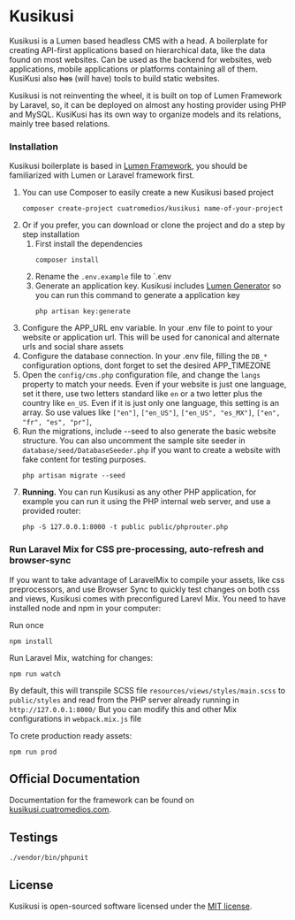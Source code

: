 # Kusikusi

Kusikusi is a Lumen based headless CMS with a head. A boilerplate for creating API-first applications based on hierarchical data, like the data found on most websites. Can be used as the backend for websites, web applications, mobile applications or platforms containing all of them. KusiKusi also ~~has~~ (will have) tools to build static websites. 

Kusikusi is not reinventing the wheel, it is built on top of Lumen Framework by Laravel, so, it can be deployed on almost any hosting provider using PHP and MySQL. KusiKusi has its own way to organize models and its relations, mainly tree based relations.

### Installation
Kusikusi boilerplate is based in [Lumen Framework](https://lumen.laravel.com/), you should be familiarized with Lumen or Laravel framework first.

1. You can use Composer to easily create a new Kusikusi based project
    ```shell script
    composer create-project cuatromedios/kusikusi name-of-your-project
    ```
2. Or if you prefer, you can download or clone the project and do a step by step installation
    1. First install the dependencies
       ```shell script
       composer install
       ```
    2. Rename the `.env.example` file to `.env   
    3. Generate an application key. Kusikusi includes [Lumen Generator](https://github.com/flipboxstudio/lumen-generator) so you can run this command to generate a application key
       ```shell script
       php artisan key:generate
       ```
3. Configure the APP_URL env variable. In your .env file to point to your website or application url. This will be used for canonical and alternate urls and social share assets
4. Configure the database connection. In your .env file, filling the `DB_*` configuration options, dont forget to set the desired APP_TIMEZONE
5. Open the `config/cms.php` configuration file, and change the `langs` property to match your needs. Even if your website is just one language, set it there, use two letters standard like `en` or a two letter plus the country like `en_US`. Even if it is just only one language, this setting is an array. So use values like `["en"]`, `["en_US"]`, `["en_US", "es_MX"]`, `["en", "fr", "es", "pr"]`, 
6. Run the migrations, include --seed to also generate the basic website structure. You can also uncomment the sample site seeder in `database/seed/DatabaseSeeder.php` if you want to create a website with fake content for testing purposes. 
   ```shell script
   php artisan migrate --seed
   ``` 
7. **Running.** You can run Kusikusi as any other PHP application, for example you can run it using the PHP internal web server, and use a provided router:
    ```shell script
    php -S 127.0.0.1:8000 -t public public/phprouter.php
    ```
### Run Laravel Mix for CSS pre-processing, auto-refresh and browser-sync

If you want to take advantage of LaravelMix to compile your assets, like css preprocessors, and use Browser Sync to quickly test changes on both css and views, Kusikusi comes with preconfigured Larevl Mix. You need to have installed node and npm in your computer:

Run once
```shell script
npm install
```

Run Laravel Mix, watching for changes:

```shell script
npm run watch
```

By default, this  will transpile SCSS file `resources/views/styles/main.scss` to `public/styles` and read from the PHP server already running in `http://127.0.0.1:8000/` But you can modify this and other Mix configurations in `webpack.mix.js` file

To crete production ready assets:

```shell script
npm run prod
```

## Official Documentation

Documentation for the framework can be found on [kusikusi.cuatromedios.com](https://kusikusi.cuatromedios.com).

## Testings
``` shell script
./vendor/bin/phpunit
```

## License

Kusikusi is open-sourced software licensed under the [MIT license](https://opensource.org/licenses/MIT).
